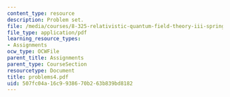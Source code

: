 ```yaml
---
content_type: resource
description: Problem set.
file: /media/courses/8-325-relativistic-quantum-field-theory-iii-spring-2003/507fc04a16c9938670b263b839bd8182_problems4.pdf
file_type: application/pdf
learning_resource_types:
- Assignments
ocw_type: OCWFile
parent_title: Assignments
parent_type: CourseSection
resourcetype: Document
title: problems4.pdf
uid: 507fc04a-16c9-9386-70b2-63b839bd8182
---
```

